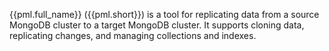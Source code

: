 {{pml.full_name}} ({{pml.short}}) is a tool for replicating data from a source MongoDB cluster to a target MongoDB cluster. It supports cloning data, replicating changes, and managing collections and indexes.